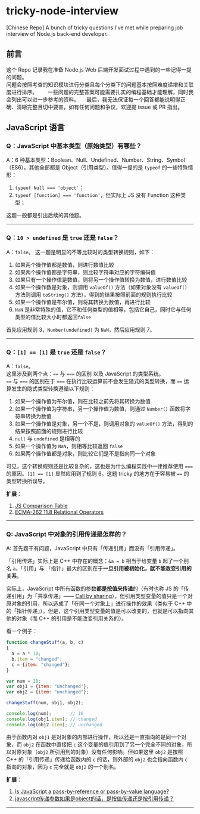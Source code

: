 # tricky-node-interview
[Chinese Repo] A bunch of tricky questions I've met while preparing job interview of Node.js back-end developer.

## 前言
这个 Repo 记录我在准备 Node.js Web 后端开发面试过程中遇到的一些记得一提的问题。     
问题会按照考查的知识模块进行分类且每个分类下的问题基本按照难度递增和关联度进行排序。      
一些问题的完整答案可能需要扎实的编程基础才能理解，同时我会列出可以进一步参考的资料。    
最后，我无法保证每一个回答都能说明得正确、清晰完整且切中要害，如有任何问题和争议，欢迎提 issue 或 PR 指出。       

## JavaScript 语言

### Q：JavaScript 中基本类型（原始类型）有哪些？               
A：6 种基本类型：Boolean、Null、Undefined、Number、String、Symbol（ES6）。其他全部都是 Object（引用类型）。值得一提的是 `typeof` 的一些特殊情形：

1. `typeof Null === 'object'`；
2. `typeof [function] === 'function'`，但实际上 JS 没有 Function 这种类型；

这题一般都是引出后续的其他题。

---

### Q：`10 > undefined` 是 `true` 还是 `false`？         
A：`false`。
这一题是明显的不等比较时的类型转换规则，如下：

1. 如果两个操作值都是数值，则进行数值比较
2. 如果两个操作值都是字符串，则比较字符串对应的字符编码值
3. 如果只有一个操作值是数值，则将另一个操作值转换为数值，进行数值比较
4. 如果一个操作数是对象，则调用 `valueOf()` 方法（如果对象没有 `valueOf()` 方法则调用 `toString()` 方法），得到的结果按照前面的规则执行比较
5. 如果一个操作值是布尔值，则将其转换为数值，再进行比较
7. `NaN` 是非常特殊的值，它不和任何类型的值相等，包括它自己，同时它与任何类型的值比较大小时都返回`false`

首先应用规则 3，`Number(undefined)` 为 `NaN`，然后应用规则 7。

---

### Q：`[1] == [1]` 是 `true` 还是 `false`？    
A：`false`。    
这里涉及到两个点：`==` 与 `===` 的区别 以及 JavaScript 的类型系统。     
`==` 与 `===` 的区别在于 `===` 在执行比较运算前不会发生隐式的类型转换，而 `==` 运算发生的隐式类型转换遵循以下规则：

1. 如果一个操作值为布尔值，则在比较之前先将其转换为数值
2. 如果一个操作值为字符串，另一个操作值为数值，则通过 `Number()` 函数将字符串转换为数值
3. 如果一个操作值是对象，另一个不是，则调用对象的 `valueOf()` 方法，得到的结果按照前面的规则进行比较
4. `null` 与 `undefined` 是相等的
5. 如果一个操作值为 `NaN`，则相等比较返回 `false`
6. 如果两个操作值都是对象，则比较它们是不是指向同一个对象

可见，这个转换规则还是比较复杂的，这也是为什么编程实践中一律推荐使用 `===` 的原因。`[1] == [1]` 显然应用到了规则 6。这题 tricky 的地方在于容易被 `==` 的类型转换所误导。

**扩展**：
1. [JS Comparison Table](https://dorey.github.io/JavaScript-Equality-Table/)
2. [ECMA-262 11.8 Relational Operators](http://www.ecma-international.org/ecma-262/5.1/#sec-11.8)

---

### Q: JavaScript 中对象的引用传递是怎样的？               
A: 首先题干有问题，JavaScript 中只有「传递引用」而没有「引用传递」。

「引用传递」实际上是 C++ 中存在的概念：`&a = b` 相当于给变量 `b` 起了一个别名 `a`，「引用」与 「指针」最大的区别在于**一旦引用被初始化，就不能改变引用的关系**。

实际上，JavaScript 中所有函数的参数**都是按值来传递**的（有时也称 JS 的「传递引用」为「共享传递」—— [Call by sharing](https://en.wikipedia.org/wiki/Evaluation_strategy#Call_by_sharing)），但引用类型变量的值只是一个对原对象的引用，所以造成了「在同一个对象上」进行操作的效果（类似于 C++ 中的「指针传递」）。但是，这个引用类型变量的值是可以改变的，也就是可以指向其他的对象（而 C++ 的引用是不能改变引用关系的）。

看一个例子：
```js
function changeStuff(a, b, c)
{
  a = a * 10;
  b.item = "changed";
  c = {item: "changed"};
}

var num = 10;
var obj1 = {item: "unchanged"};
var obj2 = {item: "unchanged"};

changeStuff(num, obj1, obj2);

console.log(num);       // 10
console.log(obj1.item); // changed
console.log(obj2.item); // unchanged
```
由于函数内对 `obj1` 是对对象的内部进行操作，所以还是一直指向的是同一个对象，而 `obj2` 在函数中直接把 `c` 这个变量的值引用到了另一个完全不同的对象，所以对原对象（`obj2` 所引用到的对象）没有任何影响。但如果这里 `obj2` 是按照 C++ 的「引用传递」传递给函数内的 `c` 的话，则外部的 `obj2` 也会指向函数内 `c` 指向的对象，因为 `c` 完全就是 `obj2` 的一个别名。

**扩展**：
1. [Is JavaScript a pass-by-reference or pass-by-value language?](http://stackoverflow.com/questions/518000/is-javascript-a-pass-by-reference-or-pass-by-value-language)
2. [javascript传递参数如果是object的话，是按值传递还是按引用传递？](https://www.zhihu.com/question/27114726)

---


